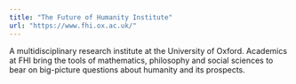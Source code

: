 ```yaml
---
title: "The Future of Humanity Institute"
url: "https://www.fhi.ox.ac.uk/"
---
```


A multidisciplinary research institute at the University of Oxford. Academics at FHI bring the tools of mathematics, philosophy and social sciences to bear on big-picture questions about humanity and its prospects.
